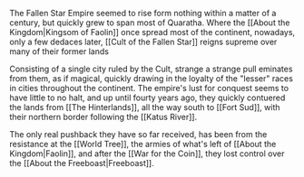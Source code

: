 The Fallen Star Empire seemed to rise form nothing within a matter of a century, but quickly grew to span most of Quaratha. Where the [[About the Kingdom|Kingsom of Faolin]] once spread most of the continent, nowadays, only a few dedaces later, [[Cult of the Fallen Star]] reigns supreme over many of their former lands 

Consisting of a single city ruled by the Cult, strange a strange pull eminates from them, as if magical, quickly drawing in the loyalty of the "lesser" races in cities throughout the continent. The empire's lust for conquest seems to have little to no halt, and up until fourty years ago, they quickly contuered the lands from [[The Hinterlands]], all the way south to [[Fort Sud]], with their northern border following the [[Katus River]].

The only real pushback they have so far received, has been from the resistance at the [[World Tree]], the armies of what's left of [[About the Kingdom|Faolin]], and after the [[War for the Coin]], they lost control over the [[About the Freeboast|Freeboast]].